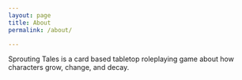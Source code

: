 ```yaml
---
layout: page
title: About
permalink: /about/

---
```


Sprouting Tales is a card based tabletop roleplaying game about how characters grow, change, and decay.


